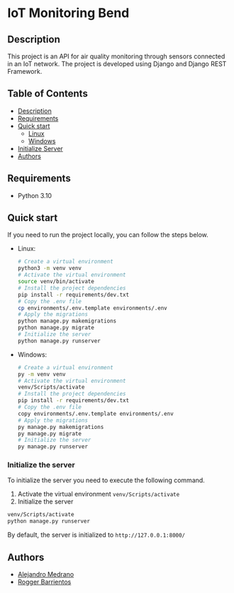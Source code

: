 # IoT Monitoring Bend

## Description
This project is an API for air quality monitoring through sensors connected in an IoT network.
The project is developed using Django and Django REST Framework.

## Table of Contents
- [Description](#description)
- [Requirements](#requirements)
- [Quick start](#quick-start)
  - [Linux](#linux)
  - [Windows](#windows)
- [Initialize Server](#initialize-the-server)
- [Authors](#authors)

## Requirements
- Python 3.10

## Quick start
If you need to run the project locally, you can follow the steps below.
- Linux:
  ```bash
  # Create a virtual environment
  python3 -m venv venv
  # Activate the virtual environment
  source venv/bin/activate
  # Install the project dependencies
  pip install -r requirements/dev.txt
  # Copy the .env file
  cp environments/.env.template environments/.env
  # Apply the migrations
  python manage.py makemigrations
  python manage.py migrate
  # Initialize the server
  python manage.py runserver
  ```
- Windows:
  ```bash
  # Create a virtual environment
  py -m venv venv
  # Activate the virtual environment
  venv/Scripts/activate
  # Install the project dependencies
  pip install -r requirements/dev.txt
  # Copy the .env file
  copy environments/.env.template environments/.env
  # Apply the migrations
  py manage.py makemigrations
  py manage.py migrate
  # Initialize the server
  py manage.py runserver
  ```

### Initialize the server
To initialize the server you need to execute the following command.
  1. Activate the virtual environment ```venv/Scripts/activate```
  2. Initialize the server
  ```bash
  venv/Scripts/activate
  python manage.py runserver
  ```
  By default, the server is initialized to `http://127.0.0.1:8000/`

## Authors
- [Alejandro Medrano](https://github.com/havuh)
- [Rogger Barrientos](https://github.com/RoggerG-hub)
